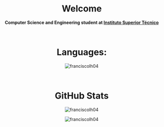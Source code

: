 <div align="center">

# Welcome


**Computer Science and Engineering student at [Instituto Superior Técnico](https://tecnico.ulisboa.pt)**

<br>

# Languages:
<p>
<img align="center" src="https://github-readme-stats.vercel.app/api/top-langs?username=franciscolh04&show_icons=true&locale=en&layout=compact&theme=dark&hide=shell" alt="franciscolh04" /></p>

<br>

# GitHub Stats

<p><img align="center" src="https://github-readme-streak-stats.herokuapp.com/?user=franciscolh04&theme=dark" alt="franciscolh04" /></p>

<p><img align="center" src="https://github-readme-stats.vercel.app/api?username=franciscolh04&show_icons=true&locale=en&theme=darcula" alt="franciscolh04" /></p>

</div>
